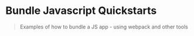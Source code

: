 # Bundle Javascript Quickstarts
> Examples of how to bundle a JS app - using webpack and other tools
